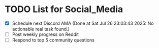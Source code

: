 # TODO List for Social_Media

- [x] Schedule next Discord AMA  (Done at Sat Jul 26 23:03:43 2025: No actionable real task found.)
- [ ] Post weekly progress on Reddit
- [ ] Respond to top 5 community questions